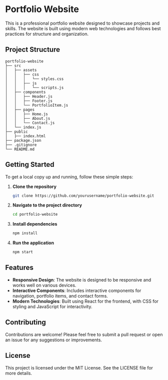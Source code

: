 # Portfolio Website

This is a professional portfolio website designed to showcase projects and skills. The website is built using modern web technologies and follows best practices for structure and organization.

## Project Structure

```
portfolio-website
├── src
│   ├── assets
│   │   ├── css
│   │   │   └── styles.css
│   │   ├── js
│   │   │   └── scripts.js
│   ├── components
│   │   ├── Header.js
│   │   ├── Footer.js
│   │   └── PortfolioItem.js
│   ├── pages
│   │   ├── Home.js
│   │   ├── About.js
│   │   └── Contact.js
│   └── index.js
├── public
│   ├── index.html
├── package.json
├── .gitignore
└── README.md
```

## Getting Started

To get a local copy up and running, follow these simple steps:

1. **Clone the repository**
   ```bash
   git clone https://github.com/yourusername/portfolio-website.git
   ```

2. **Navigate to the project directory**
   ```bash
   cd portfolio-website
   ```

3. **Install dependencies**
   ```bash
   npm install
   ```

4. **Run the application**
   ```bash
   npm start
   ```

## Features

- **Responsive Design**: The website is designed to be responsive and works well on various devices.
- **Interactive Components**: Includes interactive components for navigation, portfolio items, and contact forms.
- **Modern Technologies**: Built using React for the frontend, with CSS for styling and JavaScript for interactivity.

## Contributing

Contributions are welcome! Please feel free to submit a pull request or open an issue for any suggestions or improvements.

## License

This project is licensed under the MIT License. See the LICENSE file for more details.